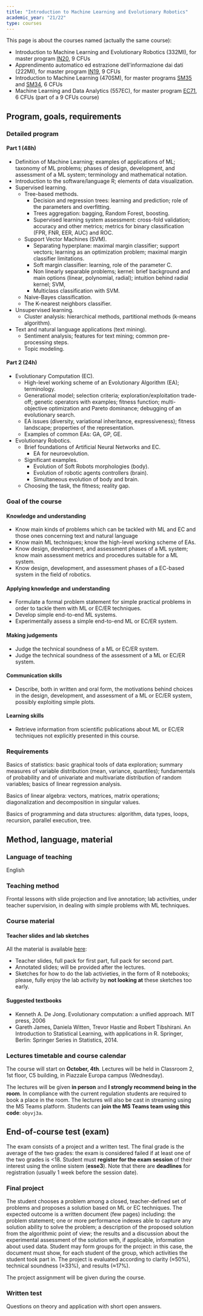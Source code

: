 ```yaml
---
title: "Introduction to Machine Learning and Evolutionary Robotics"
academic_year: "21/22"
type: courses
---
```


This page is about the courses named (actually the same course):
- Introduction to Machine Learning and Evolutionary Robotics (332MI), for master program [IN20](https://corsi.units.it/IN20/descrizione-corso), 9 CFUs
- Apprendimento automatico ed estrazione dell'informazione dai dati (222MI), for master program [IN19](https://corsi.units.it/IN20/descrizione-corso), 9 CFUs
- Introduction to Machine Learning (470SM), for master programs [SM35](https://dssc.units.it/) and [SM34](https://corsi.units.it/SM34/descrizione-corso), 6 CFUs
- Machine Learning and Data Analytics (557EC), for master program [EC71](https://corsi.units.it/EC71/descrizione-corso), 6 CFUs (part of a 9 CFUs course)

## Program, goals, requirements

### Detailed program

#### Part 1 (48h)
- Definition of Machine Learning; examples of applications of ML; taxonomy of ML problems; phases of design, development, and assessment of a ML system; terminology and mathematical notation.
- Introduction to the software/language R; elements of data visualization.
- Supervised learning.
  - Tree-based methods.
    - Decision and regression trees: learning and prediction; role of the parameters and overfitting.
    - Trees aggregation: bagging, Random Forest, boosting.
    - Supervised learning system assessment: cross-fold validation; accuracy and other metrics; metrics for binary classification (FPR, FNR, EER, AUC) and ROC.
  - Support Vector Machines (SVM).
    - Separating hyperplane: maximal margin classifier; support vectors; learning as an optimization problem; maximal margin classifier limitations.
    - Soft margin classifier: learning, role of the parameter C.
    - Non linearly separable problems; kernel: brief background and main options (linear, polynomial, radial); intuition behind radial kernel; SVM,
    - Multiclass classification with SVM.
  - Naive-Bayes classification.
  - The K-nearest neighbors classifier.
- Unsupervised learning.
  - Cluster analysis: hierarchical methods, partitional methods (k-means algorithm).
- Text and natural language applications (text mining).
  - Sentiment analysis; features for text mining; common pre-processing steps.
  - Topic modeling.

#### Part 2 (24h)
- Evolutionary Computation (EC).
  - High-level working scheme of an Evolutionary Algorithm (EA); terminology.
  - Generational model; selection criteria; exploration/exploitation trade-off; genetic operators with examples; fitness function; multi-objective optimization and Pareto dominance; debugging of an evolutionary search.
  - EA issues (diversity, variational inheritance, expressiveness); fitness landscape; properties of the representation.
  - Examples of common EAs: GA, GP, GE.
- Evolutionary Robotics.
  - Brief foundations of Artificial Neural Networks and EC.
    - EA for neuroevolution.
  - Significant examples.
    - Evolution of Soft Robots morphologies (body).
    - Evolution of robotic agents controllers (brain).
    - Simultaneous evolution of body and brain.
  - Choosing the task, the fitness; reality gap.

### Goal of the course

#### Knowledge and understanding
- Know main kinds of problems which can be tackled with ML and EC and those ones concerning text and natural language
- Know main ML techniques; know the high-level working scheme of EAs.
- Know design, development, and assessment phases of a ML system; know main assessment metrics and procedures suitable for a ML system.
- Know design, development, and assessment phases of a EC-based system in the field of robotics.

#### Applying knowledge and understanding
- Formulate a formal problem statement for simple practical problems in order to tackle them with ML or EC/ER techniques.
- Develop simple end-to-end ML systems.
- Experimentally assess a simple end-to-end ML or EC/ER system.

#### Making judgements
- Judge the technical soundness of a ML or EC/ER system.
- Judge the technical soundness of the assessment of a ML or EC/ER system.

#### Communication skills
- Describe, both in written and oral form, the motivations behind choices in the design, development, and assessment of a ML or EC/ER system, possibly exploiting simple plots.

#### Learning skills
- Retrieve information from scientific publications about ML or EC/ER techniques not explicitly presented in this course.

### Requirements
Basics of statistics: basic graphical tools of data exploration; summary measures of variable distribution (mean, variance, quantiles); fundamentals of probability and of univariate and multivariate distribution of random variables; basics of linear regression analysis.

Basics of linear algebra: vectors, matrices, matrix operations; diagonalization and decomposition in singular values.

Basics of programming and data structures: algorithm, data types, loops, recursion, parallel execution, tree.

## Method, language, material

### Language of teaching
English

### Teaching method
Frontal lessons with slide projection and live annotation; lab activities, under teacher supervision, in dealing with simple problems with ML techniques.

### Course material

#### Teacher slides and lab sketches
All the material is available [here](https://drive.google.com/drive/folders/1PzEW2bd-C3nAzYEiL2ormnXYTOE_5NxE):
- Teacher slides, full pack for first part, full pack for second part.
- Annotated slides; will be provided after the lectures.
- Sketches for how to do the lab activieties, in the form of R notebooks; please, fully enjoy the lab activity by **not looking at** these sketches too early.

#### Suggested textbooks
- Kenneth A. De Jong. Evolutionary computation: a unified approach. MIT press, 2006
- Gareth James, Daniela Witten, Trevor Hastie and Robert Tibshirani. An Introduction to Statistical Learning, with applications in R. Springer, Berlin: Springer Series in Statistics, 2014.

### Lectures timetable and course calendar
The course will start on **October, 4th**.
Lectures will be held in Classroom 2, 1st floor, C5 building, in Piazzale Europa campus (Wednesday).

The lectures will be given **in person** and **I strongly recommend being in the room**.
In compliance with the current regulation students are required to book a place in the room.
The lectures will also be cast in streaming using the MS Teams platform.
Students can **join the MS Teams team using this code**: `obyvj3a`.

## End-of-course test (exam)
The exam consists of a project and a written test.
The final grade is the average of the two grades: the exam is considered failed if at least one of the two grades is <18.
Student must **register for the exam session** of their interest using the online sistem (**esse3**).
Note that there are **deadlines** for registration (usually 1 week before the session date).

### Final project
The student chooses a problem among a closed, teacher-defined set of problems and proposes a solution based on ML or EC techniques.
The expected outcome is a written document (few pages) including: the problem statement; one or more performance indexes able to capture any solution ability to solve the problem; a description of the proposed solution from the algorithmic point of view; the results and a discussion about the experimental assessment of the solution with, if applicable, information about used data.
Student may form groups for the project: in this case, the document must show, for each student of the group, which activities the student took part in.
The project is evaluated according to clarity (≈50%), technical soundness (≈33%), and results (≈17%).

The project assignment will be given during the course.

### Written test
Questions on theory and application with short open answers.
